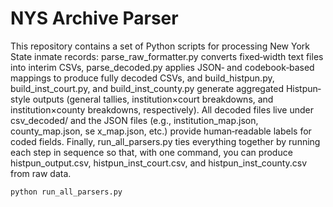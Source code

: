 # NYS Archive Parser

This repository contains a set of Python scripts for processing New York State inmate records: parse_raw_formatter.py converts fixed‐width text files into interim CSVs, parse_decoded.py applies JSON‐ and codebook‐based mappings to produce fully decoded CSVs, and build_histpun.py, build_inst_court.py, and build_inst_county.py generate aggregated Histpun‐style outputs (general tallies, institution×court breakdowns, and institution×county breakdowns, respectively). All decoded files live under csv_decoded/ and the JSON files (e.g., institution_map.json, county_map.json, se x_map.json, etc.) provide human‐readable labels for coded fields. Finally, run_all_parsers.py ties everything together by running each step in sequence so that, with one command, you can produce histpun_output.csv, histpun_inst_court.csv, and histpun_inst_county.csv from raw data.
```bash
python run_all_parsers.py
